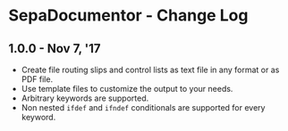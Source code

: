 SepaDocumentor - Change Log
===============

## 1.0.0 - Nov 7, '17

- Create file routing slips and control lists as text file in any format or as PDF file.
- Use template files to customize the output to your needs.
 - Arbitrary keywords are supported.
 - Non nested `ifdef` and `ifndef` conditionals are supported for every keyword.
